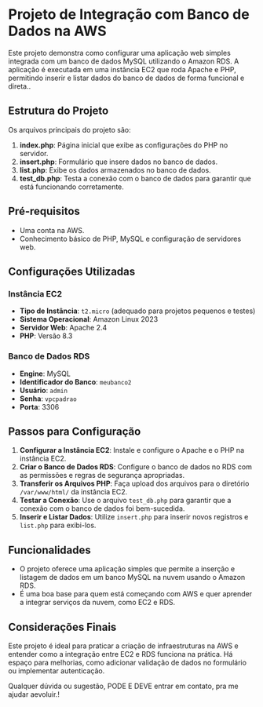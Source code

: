 

# Projeto de Integração com Banco de Dados na AWS

Este projeto demonstra como configurar uma aplicação web simples integrada com um banco de dados MySQL utilizando o Amazon RDS. A aplicação é executada em uma instância EC2 que roda Apache e PHP, permitindo inserir e listar dados do banco de dados de forma funcional e direta..

## Estrutura do Projeto

Os arquivos principais do projeto são:

1. **index.php**: Página inicial que exibe as configurações do PHP no servidor.
2. **insert.php**: Formulário que insere dados no banco de dados.
3. **list.php**: Exibe os dados armazenados no banco de dados.
4. **test_db.php**: Testa a conexão com o banco de dados para garantir que está funcionando corretamente.

## Pré-requisitos

- Uma conta na AWS.
- Conhecimento básico de PHP, MySQL e configuração de servidores web.

## Configurações Utilizadas

### Instância EC2

- **Tipo de Instância**: `t2.micro` (adequado para projetos pequenos e testes)
- **Sistema Operacional**: Amazon Linux 2023
- **Servidor Web**: Apache 2.4
- **PHP**: Versão 8.3

### Banco de Dados RDS

- **Engine**: MySQL
- **Identificador do Banco**: `meubanco2`
- **Usuário**: `admin`
- **Senha**: `vpcpadrao`
- **Porta**: 3306

## Passos para Configuração

1. **Configurar a Instância EC2**: Instale e configure o Apache e o PHP na instância EC2.
2. **Criar o Banco de Dados RDS**: Configure o banco de dados no RDS com as permissões e regras de segurança apropriadas.
3. **Transferir os Arquivos PHP**: Faça upload dos arquivos para o diretório `/var/www/html/` da instância EC2.
4. **Testar a Conexão**: Use o arquivo `test_db.php` para garantir que a conexão com o banco de dados foi bem-sucedida.
5. **Inserir e Listar Dados**: Utilize `insert.php` para inserir novos registros e `list.php` para exibi-los.

## Funcionalidades

- O projeto oferece uma aplicação simples que permite a inserção e listagem de dados em um banco MySQL na nuvem usando o Amazon RDS.
- É uma boa base para quem está começando com AWS e quer aprender a integrar serviços da nuvem, como EC2 e RDS.

## Considerações Finais

Este projeto é ideal para praticar a criação de infraestruturas na AWS e entender como a integração entre EC2 e RDS funciona na prática. Há espaço para melhorias, como adicionar validação de dados no formulário ou implementar autenticação.

Qualquer dúvida ou sugestão, PODE E DEVE entrar em contato, pra me ajudar aevoluir.!
